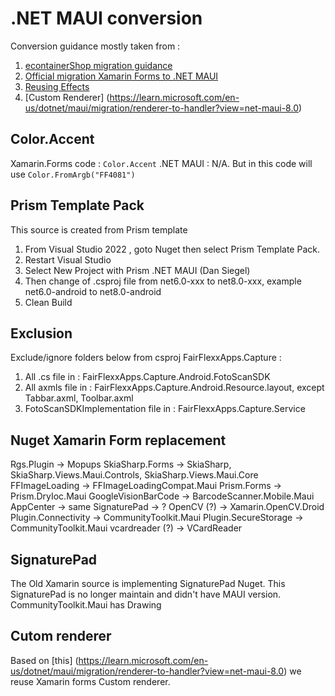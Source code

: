 # .NET MAUI conversion

Conversion guidance mostly taken from :

1. [econtainerShop migration guidance](https://github.com/dotnet-architecture/eshop-mobile-client/blob/main/migration.md)
2. [Official migration Xamarin Forms to .NET MAUI](https://learn.microsoft.com/en-us/dotnet/maui/migration/skiasharp?view=net-maui-8.0)
3. [Reusing Effects](https://github.com/dotnet/maui/wiki/Migrating-Xamarin.Forms-Effects)
4. [Custom Renderer] (https://learn.microsoft.com/en-us/dotnet/maui/migration/renderer-to-handler?view=net-maui-8.0)

## Color.Accent
Xamarin.Forms code : `Color.Accent`
.NET MAUI : N/A. But in this code will use `Color.FromArgb("FF4081")`


## Prism Template Pack 
This source is created from Prism template
1. From Visual Studio 2022 , goto Nuget then select Prism Template Pack. 
2. Restart Visual Studio
3. Select New Project with Prism .NET MAUI (Dan Siegel)
4. Then change <TargetFramework> of .csproj file from net6.0-xxx to net8.0-xxx, example net6.0-android to net8.0-android
5. Clean Build

## Exclusion
Exclude/ignore folders below from csproj FairFlexxApps.Capture : 
1. All .cs file in : FairFlexxApps.Capture.Android.FotoScanSDK
2. All axmls file in : FairFlexxApps.Capture.Android.Resource.layout, except Tabbar.axml, Toolbar.axml
3. FotoScanSDKImplementation file in : FairFlexxApps.Capture.Service

## Nuget Xamarin Form replacement
Rgs.Plugin -> Mopups
SkiaSharp.Forms -> SkiaSharp, SkiaSharp.Views.Maui.Controls, SkiaSharp.Views.Maui.Core
FFImageLoading -> FFImageLoadingCompat.Maui
Prism.Forms -> Prism.DryIoc.Maui
GoogleVisionBarCode -> BarcodeScanner.Mobile.Maui
AppCenter -> same
SignaturePad -> ?
OpenCV (?) -> Xamarin.OpenCV.Droid
Plugin.Connectivity -> CommunityToolkit.Maui
Plugin.SecureStorage -> CommunityToolkit.Maui
vcardreader (?) -> VCardReader

## SignaturePad 
The Old Xamarin source is implementing SignaturePad Nuget. This SignaturePad is no longer maintain and didn't have MAUI version.  CommunityToolkit.Maui has Drawing

## Cutom renderer

Based on [this] (https://learn.microsoft.com/en-us/dotnet/maui/migration/renderer-to-handler?view=net-maui-8.0) we reuse Xamarin forms Custom renderer.


